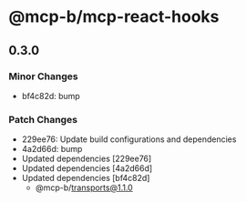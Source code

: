 # @mcp-b/mcp-react-hooks

## 0.3.0

### Minor Changes

- bf4c82d: bump

### Patch Changes

- 229ee76: Update build configurations and dependencies
- 4a2d66d: bump
- Updated dependencies [229ee76]
- Updated dependencies [4a2d66d]
- Updated dependencies [bf4c82d]
  - @mcp-b/transports@1.1.0
